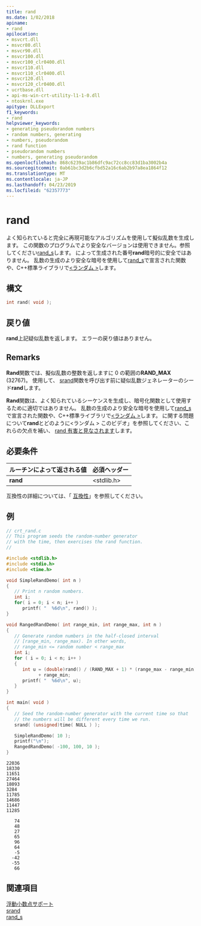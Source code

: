 ```yaml
---
title: rand
ms.date: 1/02/2018
apiname:
- rand
apilocation:
- msvcrt.dll
- msvcr80.dll
- msvcr90.dll
- msvcr100.dll
- msvcr100_clr0400.dll
- msvcr110.dll
- msvcr110_clr0400.dll
- msvcr120.dll
- msvcr120_clr0400.dll
- ucrtbase.dll
- api-ms-win-crt-utility-l1-1-0.dll
- ntoskrnl.exe
apitype: DLLExport
f1_keywords:
- rand
helpviewer_keywords:
- generating pseudorandom numbers
- random numbers, generating
- numbers, pseudorandom
- rand function
- pseudorandom numbers
- numbers, generating pseudorandom
ms.openlocfilehash: 868c6239ac1b86dfc9ac72cc8cc83d1ba3002b4a
ms.sourcegitcommit: 0ab61bc3d2b6cfbd52a16c6ab2b97a8ea1864f12
ms.translationtype: MT
ms.contentlocale: ja-JP
ms.lasthandoff: 04/23/2019
ms.locfileid: "62357773"
---
```

# <a name="rand"></a>rand

よく知られていると完全に再現可能なアルゴリズムを使用して擬似乱数を生成します。 この関数のプログラムでより安全なバージョンは使用できません。参照してください[rand_s](rand-s.md)します。 によって生成された番号**rand**暗号的に安全ではありません。 乱数の生成のより安全な暗号を使用して[rand_s](rand-s.md)で宣言された関数や、C++標準ライブラリで[\<ランダム >](../../standard-library/random.md)します。

## <a name="syntax"></a>構文

```C
int rand( void );
```

## <a name="return-value"></a>戻り値

**rand**上記疑似乱数を返します。 エラーの戻り値はありません。

## <a name="remarks"></a>Remarks

**Rand**関数では、擬似乱数の整数を返しますに 0 の範囲の**RAND_MAX** (32767)。 使用して、 [srand](srand.md)関数を呼び出す前に疑似乱数ジェネレーターのシード**rand**します。

**Rand**関数は、よく知られているシーケンスを生成し、暗号化関数として使用するために適切ではありません。 乱数の生成のより安全な暗号を使用して[rand_s](rand-s.md)で宣言された関数や、C++標準ライブラリで[\<ランダム >](../../standard-library/random.md)します。 に関する問題について**rand**とどのように\<ランダム > このビデオ」を参照してください、これらの欠点を補い、 [rand 有害と見なされます](https://channel9.msdn.com/Events/GoingNative/2013/rand-Considered-Harmful)します。

## <a name="requirements"></a>必要条件

|ルーチンによって返される値|必須ヘッダー|
|-------------|---------------------|
|**rand**|\<stdlib.h>|

互換性の詳細については、「 [互換性](../../c-runtime-library/compatibility.md)」を参照してください。

## <a name="example"></a>例

```C
// crt_rand.c
// This program seeds the random-number generator
// with the time, then exercises the rand function.
//

#include <stdlib.h>
#include <stdio.h>
#include <time.h>

void SimpleRandDemo( int n )
{
   // Print n random numbers.
   int i;
   for( i = 0; i < n; i++ )
      printf( "  %6d\n", rand() );
}

void RangedRandDemo( int range_min, int range_max, int n )
{
   // Generate random numbers in the half-closed interval
   // [range_min, range_max). In other words,
   // range_min <= random number < range_max
   int i;
   for ( i = 0; i < n; i++ )
   {
      int u = (double)rand() / (RAND_MAX + 1) * (range_max - range_min)
            + range_min;
      printf( "  %6d\n", u);
   }
}

int main( void )
{
   // Seed the random-number generator with the current time so that
   // the numbers will be different every time we run.
   srand( (unsigned)time( NULL ) );

   SimpleRandDemo( 10 );
   printf("\n");
   RangedRandDemo( -100, 100, 10 );
}
```

```Output
22036
18330
11651
27464
18093
3284
11785
14686
11447
11285

   74
   48
   27
   65
   96
   64
   -5
  -42
  -55
   66
```

## <a name="see-also"></a>関連項目

[浮動小数点サポート](../../c-runtime-library/floating-point-support.md)<br/>
[srand](srand.md)<br/>
[rand_s](rand-s.md)<br/>
